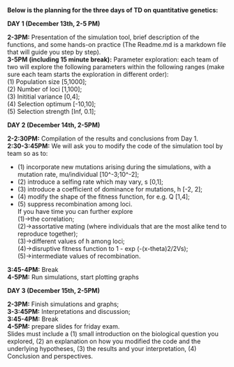 **Below is the planning for the three days of TD on quantitative genetics:**    

**DAY 1 (December 13th, 2-5 PM)**  

**2-3PM:** Presentation of the simulation tool, brief description of the functions, and some hands-on practice (The Readme.md is a markdown file that will guide you step by step).   
**3-5PM (including 15 minute break):** Parameter exploration: each team of two will explore the following parameters within the following ranges (make sure each team starts the exploration in different order):  
(1) Population size [5,1000];  
(2) Number of loci [1,100];  
(3) Inititial variance [0,4];  
(4) Selection optimum [-10,10];  
(5) Selection strength [Inf, 0.1];
 

**DAY 2 (December 14th, 2-5PM)**  

**2-2:30PM:** Compilation of the results and conclusions from Day 1.  
**2:30-3:45PM:** We will ask you to modify the code of the simulation tool by team so as to:  
- (1) incorporate new mutations arising during the simulations, with a mutation rate, mu/individual [10^-3;10^-2];  
- (2) introduce a selfing rate which may vary, s [0,1];  
- (3) introduce a coefficient of dominance for mutations, h [-2, 2];  
- (4) modify the shape of the fitness function, for e.g. Q [1,4];  
- (5) suppress recombination among loci.  
If you have time you can further explore   
(1)->the correlation;   
(2)->assortative mating (where individuals that are the most alike tend to reproduce together);  
(3)->different values of h among loci;  
(4)->disruptive fitness function to 1 - exp (-(x-theta)2/2Vs);  
(5)->intermediate values of recombination.  
  
**3:45-4PM:** Break  
**4-5PM:** Run simulations, start plotting graphs  

**DAY 3 (December 15th, 2-5PM)**  

**2-3PM:** Finish simulations and graphs;  
**3-3:45PM:** Interpretations and discussion;  
**3:45-4PM:** Break  
**4-5PM:** prepare slides for friday exam.  
Slides must include a (1) small introduction on the biological question you explored, (2) an explanation on how you modified the code and the underlying hypotheses, (3) the results and your interpretation, (4) Conclusion and perspectives.  
